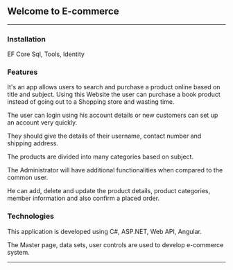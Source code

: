 ## Welcome to E-commerce

---

### Installation

EF Core Sql, Tools, Identity

### Features

It's an app allows users to search and purchase a product online based on title and subject. 
Using this Website the user can purchase a book product instead of going out to a Shopping store and wasting time.

The user can login using his account details or new customers can set up an account very quickly. 

They should give the details of their username, contact number and shipping address. 

The products are divided into many categories based on subject.

The Administrator will have additional functionalities when compared to the common user. 

He can add, delete and update the product details, product categories,
member information and also confirm a placed order.

### Technologies

This application is developed using C#, ASP.NET, Web API, Angular. 

The Master page, data sets, user controls are used to develop e-commerce system. 

---
